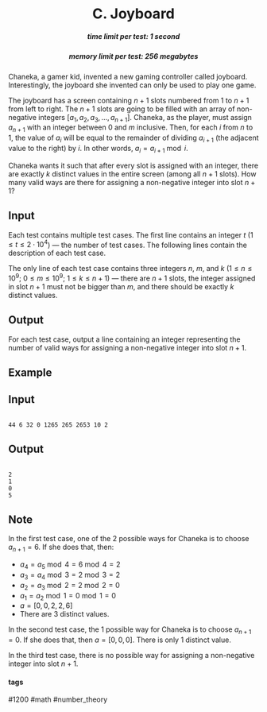 <h1 style='text-align: center;'> C. Joyboard</h1>

<h5 style='text-align: center;'>time limit per test: 1 second</h5>
<h5 style='text-align: center;'>memory limit per test: 256 megabytes</h5>

Chaneka, a gamer kid, invented a new gaming controller called joyboard. Interestingly, the joyboard she invented can only be used to play one game.

The joyboard has a screen containing $n+1$ slots numbered from $1$ to $n+1$ from left to right. The $n+1$ slots are going to be filled with an array of non-negative integers $[a_1,a_2,a_3,\ldots,a_{n+1}]$. Chaneka, as the player, must assign $a_{n+1}$ with an integer between $0$ and $m$ inclusive. Then, for each $i$ from $n$ to $1$, the value of $a_i$ will be equal to the remainder of dividing $a_{i+1}$ (the adjacent value to the right) by $i$. In other words, $a_i = a_{i + 1} \bmod i$.

Chaneka wants it such that after every slot is assigned with an integer, there are exactly $k$ distinct values in the entire screen (among all $n+1$ slots). How many valid ways are there for assigning a non-negative integer into slot $n+1$?

## Input

Each test contains multiple test cases. The first line contains an integer $t$ ($1 \leq t \leq 2\cdot10^4$) — the number of test cases. The following lines contain the description of each test case.

The only line of each test case contains three integers $n$, $m$, and $k$ ($1 \leq n \leq 10^9$; $0 \leq m \leq 10^9$; $1 \leq k \leq n+1$) — there are $n+1$ slots, the integer assigned in slot $n+1$ must not be bigger than $m$, and there should be exactly $k$ distinct values.

## Output

For each test case, output a line containing an integer representing the number of valid ways for assigning a non-negative integer into slot $n+1$.

## Example

## Input


```

44 6 32 0 1265 265 2653 10 2
```
## Output


```

2
1
0
5

```
## Note

In the first test case, one of the $2$ possible ways for Chaneka is to choose $a_{n+1}=6$. If she does that, then: 

* $a_4=a_5\bmod 4=6\bmod 4=2$
* $a_3=a_4\bmod 3=2\bmod 3=2$
* $a_2=a_3\bmod 2=2\bmod 2=0$
* $a_1=a_2\bmod 1=0\bmod 1=0$
* $a = [0, 0, 2, 2, 6]$
* There are $3$ distinct values.

In the second test case, the $1$ possible way for Chaneka is to choose $a_{n+1}=0$. If she does that, then $a = [0, 0, 0]$. There is only $1$ distinct value.

In the third test case, there is no possible way for assigning a non-negative integer into slot $n+1$.



#### tags 

#1200 #math #number_theory 